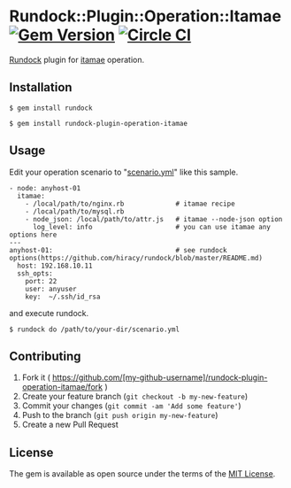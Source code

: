 # Rundock::Plugin::Operation::Itamae [![Gem Version](https://badge.fury.io/rb/rundock-plugin-operation-itamae.svg)](http://badge.fury.io/rb/rundock-plugin-operation-itamae) [![Circle CI](https://circleci.com/gh/hiracy/rundock-plugin-operation-itamae/tree/master.svg?style=svg)](https://circleci.com/gh/hiracy/rundock-plugin-operation-itamae/tree/master)

[Rundock](https://github.com/hiracy/rundock) plugin for [itamae](https://github.com/itamae-kitchen/itamae) operation.

## Installation

```
$ gem install rundock
```

```
$ gem install rundock-plugin-operation-itamae
```

## Usage

Edit your operation scenario to "[scenario.yml](https://github.com/hiracy/rundock/blob/master/scenario_sample.yml)" like this sample.

```
- node: anyhost-01
  itamae:
    - /local/path/to/nginx.rb             # itamae recipe
    - /local/path/to/mysql.rb
    - node_json: /local/path/to/attr.js   # itamae --node-json option
      log_level: info                     # you can use itamae any options here
---
anyhost-01:                               # see rundock options(https://github.com/hiracy/rundock/blob/master/README.md)
  host: 192.168.10.11
  ssh_opts:
    port: 22
    user: anyuser
    key:  ~/.ssh/id_rsa
```

and execute rundock.

    $ rundock do /path/to/your-dir/scenario.yml

## Contributing

1. Fork it ( https://github.com/[my-github-username]/rundock-plugin-operation-itamae/fork )
2. Create your feature branch (`git checkout -b my-new-feature`)
3. Commit your changes (`git commit -am 'Add some feature'`)
4. Push to the branch (`git push origin my-new-feature`)
5. Create a new Pull Request

## License

The gem is available as open source under the terms of the [MIT License](http://opensource.org/licenses/MIT).

